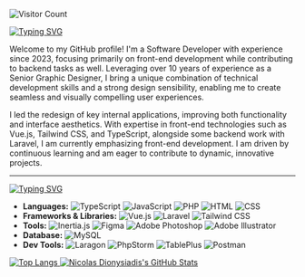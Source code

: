 ![Visitor Count](https://komarev.com/ghpvc/?username=ndionysiadis&color=gray)

[![Typing SVG](https://readme-typing-svg.demolab.com?font=Sora&size=32&pause=1000&color=F7F7F7&repeat=false&width=650&lines=Hi+there%2C+I'm+Nicolas+Dionysiadis)](https://git.io/typing-svg)

Welcome to my GitHub profile! I'm a Software Developer with experience
since 2023, focusing primarily on front-end development while contributing to backend tasks as well. Leveraging over 10 years of experience as a Senior Graphic Designer, I bring a unique combination of technical development skills and a strong design sensibility, enabling me to create seamless and visually compelling user experiences.

I led the redesign of key internal applications, improving both functionality and interface aesthetics. With expertise in front-end technologies such as Vue.js, Tailwind CSS, and TypeScript, alongside some backend
work with Laravel, I am currently emphasizing front-end development. I am driven by continuous learning and am eager to contribute to dynamic, innovative projects.
___
[![Typing SVG](https://readme-typing-svg.demolab.com?font=Sora&size=25&pause=1000&color=F7F7F7&repeat=false&width=650&lines=%E2%9A%99%EF%B8%8F+Technologies+%26+Tools)](https://git.io/typing-svg)
- **Languages:** ![TypeScript](https://img.shields.io/badge/-TypeScript-3178c6?logo=typescript&logoColor=white) ![JavaScript](https://img.shields.io/badge/-JavaScript-f7df1e?logo=javascript&logoColor=black) ![PHP](https://img.shields.io/badge/-PHP-777bb4?logo=php&logoColor=white) ![HTML](https://img.shields.io/badge/-HTML5-e34f26?logo=html5&logoColor=white) ![CSS](https://img.shields.io/badge/-CSS3-1572b6?logo=css3&logoColor=white)
- **Frameworks & Libraries:** ![Vue.js](https://img.shields.io/badge/-Vue.js-42b883?logo=vue.js&logoColor=white) ![Laravel](https://img.shields.io/badge/-Laravel-ff2d20?logo=laravel&logoColor=white) ![Tailwind CSS](https://img.shields.io/badge/-Tailwind%20CSS-38b2ac?logo=tailwind-css&logoColor=white)
- **Tools:** ![Inertia.js](https://img.shields.io/badge/-Inertia.js-3b82f6?logo=inertia&logoColor=white) ![Figma](https://img.shields.io/badge/-Figma-F24E1E?logo=figma&logoColor=white) ![Adobe Photoshop](https://img.shields.io/badge/-Adobe%20Photoshop-31A8FF?logo=adobe-photoshop&logoColor=white) ![Adobe Illustrator](https://img.shields.io/badge/-Adobe%20Illustrator-FF9A00?logo=adobe-illustrator&logoColor=white)
- **Database:** ![MySQL](https://img.shields.io/badge/-MySQL-4479a1?logo=mysql&logoColor=white)
- **Dev Tools:** ![Laragon](https://img.shields.io/badge/-Laragon-0089d0?logo=laragon&logoColor=white) ![PhpStorm](https://img.shields.io/badge/-PhpStorm-000000?logo=phpstorm&logoColor=white) ![TablePlus](https://img.shields.io/badge/-TablePlus-f08030?logo=tableplus&logoColor=white) ![Postman](https://img.shields.io/badge/-Postman-FF6C37?logo=postman&logoColor=white)

 <a href="https://github.com/ndionysiadis">
    <img src="https://github-readme-stats.vercel.app/api/top-langs/?username=ndionysiadis&layout=compact&theme=dark&card_width=450" alt="Top Langs">
  </a>

 <a href="https://github.com/ndionysiadis">
        <img src="https://github-readme-stats.vercel.app/api?username=ndionysiadis&show_icons=true&theme=dark&card_width=450&include_all_commits=true&count_private=true&custom_title=GitHub+Stats&hide=contribs&icon_color=white&hide_rank=true&line_height=24" alt="Nicolas Dionysiadis's GitHub Stats">
 </a>
</div>
